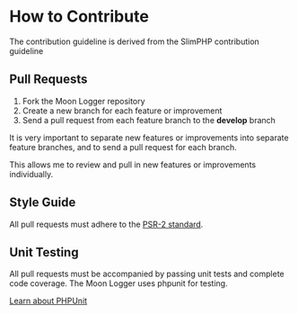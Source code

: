 # How to Contribute

The contribution guideline is derived from the SlimPHP contribution guideline
 
## Pull Requests

1. Fork the Moon Logger repository
2. Create a new branch for each feature or improvement
3. Send a pull request from each feature branch to the **develop** branch

It is very important to separate new features or improvements into separate feature branches, and to send a
pull request for each branch.

This allows me to review and pull in new features or improvements individually.

## Style Guide

All pull requests must adhere to the [PSR-2 standard](https://github.com/php-fig/fig-standards/blob/master/accepted/PSR-2-coding-style-guide.md).

## Unit Testing

All pull requests must be accompanied by passing unit tests and complete code coverage. The Moon Logger uses phpunit for testing.

[Learn about PHPUnit](https://github.com/sebastianbergmann/phpunit/)
